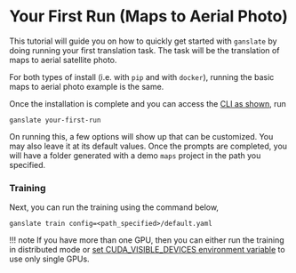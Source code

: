 # Your First Run (Maps to Aerial Photo)

This tutorial will guide you on how to quickly get started with `ganslate` by doing running your first translation task. The task will be the translation of maps to aerial satellite photo. 


For both types of install (i.e. with `pip` and with `docker`), running the basic maps to aerial photo example is the same.

Once the installation is complete and you can access the [CLI as shown](using_cli.md), run
```console
ganslate your-first-run
```
On running this, a few options will show up that can be customized. You may also leave it at its default values. Once the prompts are completed, you will have a folder generated with a demo `maps` project in the path you specified. 

### Training
Next, you can run the training using the command below,

```console
ganslate train config=<path_specified>/default.yaml
```

!!! note
    If you have more than one GPU, then you can either run the training in distributed mode or [set CUDA_VISIBLE_DEVICES environment variable](https://developer.nvidia.com/blog/cuda-pro-tip-control-gpu-visibility-cuda_visible_devices/) to use only single GPUs.